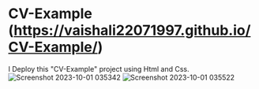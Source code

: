 # CV-Example (https://vaishali22071997.github.io/CV-Example/)
I Deploy this "CV-Example" project using Html and Css.
![Screenshot 2023-10-01 035342](https://github.com/vaishali22071997/CV-Example/assets/137603391/97cc1cf2-a59e-4218-b99b-bc695c5f6831)
![Screenshot 2023-10-01 035522](https://github.com/vaishali22071997/CV-Example/assets/137603391/fd859a34-3dfd-4cc7-8bf1-50f573627786)


